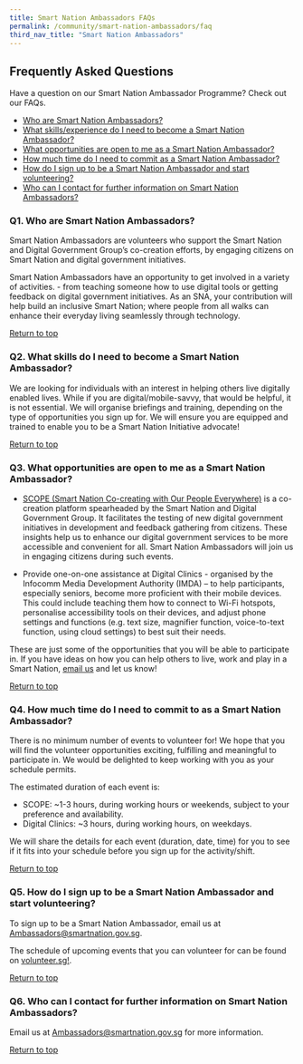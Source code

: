 ```yaml
---
title: Smart Nation Ambassadors FAQs
permalink: /community/smart-nation-ambassadors/faq
third_nav_title: "Smart Nation Ambassadors"
---
```


## **Frequently Asked Questions**

Have a question on our Smart Nation Ambassador Programme? Check out our FAQs.

- [Who are Smart Nation Ambassadors?](#q1-who-are-smart-nation-ambassadors) 
- [What skills/experience do I need to become a Smart Nation Ambassador?](#q2-what-skills-do-i-need-to-become-a-smart-nation-ambassador)
- [What opportunities are open to me as a Smart Nation Ambassador?](#q3-what-opportunities-are-open-to-me-as-a-smart-nation-ambassador)
- [How much time do I need to commit as a Smart Nation Ambassador?](#q4-how-much-time-do-i-need-to-commit-to-as-a-smart-nation-ambassador)
- [How do I sign up to be a Smart Nation Ambassador and start volunteering?](#q5-how-do-i-sign-up-to-be-a-smart-nation-ambassador-and-start-volunteering)
- [Who can I contact for further information on Smart Nation Ambassadors?](#q6-who-can-i-contact-for-further-information-on-smart-nation-ambassadors)

### **Q1. Who are Smart Nation Ambassadors?**

Smart Nation Ambassadors are volunteers who support the Smart Nation and Digital Government Group’s co-creation efforts, by engaging citizens on Smart Nation and digital government initiatives. 

Smart Nation Ambassadors have an opportunity to get involved in a variety of activities. - from teaching someone how to use digital tools or getting feedback on digital government initiatives. As an SNA, your contribution will help build an inclusive Smart Nation; where people from all walks can enhance their everyday living seamlessly through technology.

[Return to top](#frequently-asked-questions)

### **Q2. What skills do I need to become a Smart Nation Ambassador?**

We are looking for individuals with an interest in helping others live digitally enabled lives. While if you are digital/mobile-savvy, that would be helpful, it is not essential. We will organise briefings and training, depending on the type of opportunities you sign up for. We will ensure you are equipped and trained to enable you to be a Smart Nation Initiative advocate! 

[Return to top](#frequently-asked-questions)

### **Q3. What opportunities are open to me as a Smart Nation Ambassador?**

- [SCOPE (Smart Nation Co-creating with Our People Everywhere)](/community/scope) is a co-creation platform spearheaded by the Smart Nation and Digital Government Group. It facilitates the testing of new digital government initiatives in development and feedback gathering from citizens. These insights help us to enhance our digital government services to be more accessible and convenient for all. Smart Nation Ambassadors will join us in engaging citizens during such events.

- Provide one-on-one assistance at Digital Clinics - organised by the Infocomm Media Development Authority (IMDA) – to help participants, especially seniors, become more proficient with their mobile devices. This could include teaching them how to connect to Wi-Fi hotspots, personalise accessibility tools on their devices, and adjust phone settings and functions (e.g. text size, magnifier function, voice-to-text function, using cloud settings) to best suit their needs.

These are just some of the opportunities that you will be able to participate in. If you have ideas on how you can help others to live, work and play in a Smart Nation, [email us](mailto:ambassadors@smartnation.gov.sg) and let us know!

[Return to top](#frequently-asked-questions)

### **Q4. How much time do I need to commit to as a Smart Nation Ambassador?**

There is no minimum number of events to volunteer for! We hope that you will find the volunteer opportunities exciting, fulfilling and meaningful to participate in. We would be delighted to keep working with you as your schedule permits. 

The estimated duration of each event is:
- SCOPE: ~1-3 hours, during working hours or weekends, subject to your preference and availability.
- Digital Clinics: ~3 hours, during working hours, on weekdays.

We will share the details for each event (duration, date, time) for you to see if it fits into your schedule before you sign up for the activity/shift.

[Return to top](#frequently-asked-questions)

### **Q5. How do I sign up to be a Smart Nation Ambassador and start volunteering?**

To sign up to be a Smart Nation Ambassador, email us at [Ambassadors@smartnation.gov.sg](mailto:ambassadors@smartnation.gov.sg). 

The schedule of upcoming events that you can volunteer for can be found on <a href="https://www.volunteer.sg/volunteer/agencies/agency_details?code=SmartNation" target="_blank">volunteer.sg!</a>.

[Return to top](#frequently-asked-questions)

### **Q6. Who can I contact for further information on Smart Nation Ambassadors?**

Email us at [Ambassadors@smartnation.gov.sg](mailto:ambassadors@smartnation.gov.sg) for more information.

[Return to top](#frequently-asked-questions)
